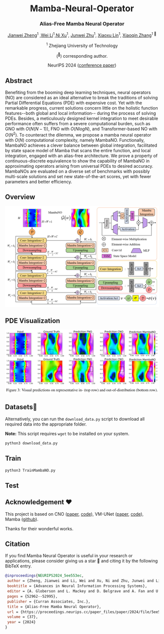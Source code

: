 <div align="center">
<h1>Mamba-Neural-Operator</h1>
<h3>Alias-Free Mamba Neural Operator</h3>

[Jianwei Zheng](https://zhengjianwei2.github.io/)<sup>1</sup> ,[Wei Li]()<sup>1</sup>,[Ni Xu]()<sup>1</sup>, [Junwei Zhu]()<sup>1</sup>, [Xiaoxu Lin]()<sup>1</sup>, [Xiaoqin Zhang]()<sup>1 :email:</sup>

<sup>1</sup>  Zhejiang University of Technology

(<sup>:email:</sup>) corresponding author.

NeurIPS 2024 ([conference paper](https://proceedings.neurips.cc/paper_files/paper/2024/hash/5ee553ec47c31e46a1209bb858b30aa5-Abstract-Conference.html))

</div>

## Abstract
Benefiting from the booming deep learning techniques, neural operators (NO) are considered as an ideal alternative to break the traditions of solving Partial Differential Equations (PDE) with expensive cost.
Yet with the remarkable progress, current solutions concern little on the holistic function features--both global and local information-- during the process of solving PDEs.
Besides, a meticulously designed kernel integration to meet desirable performance often suffers from a severe computational burden, such as GNO with $O(N(N-1))$, FNO with $O(NlogN)$, and Transformer-based NO with $O(N^2)$.
To counteract the dilemma, we propose a mamba neural operator with $O(N)$ computational complexity, namely MambaNO.
Functionally, MambaNO achieves a clever balance between global integration, facilitated by state space model of Mamba that scans the entire function, and local integration, engaged with an alias-free architecture. We prove a property of continuous-discrete equivalence to show the capability of
MambaNO in approximating operators arising from universal PDEs to desired accuracy. MambaNOs are evaluated on a diverse set of benchmarks with possibly multi-scale solutions and set new state-of-the-art scores, yet with fewer parameters and better efficiency.

## Overview
<div align="center">
<img src="Figure/Overview.png" />
</div>

## PDE Visualization
<div align="center">
<img src="Figure/Visualization.png" />
</div>

## Datasets💾 

Alternatively, you can run the `download_data.py` script to download all required data into the appropriate folder.

**Note:** This script requires `wget` to be installed on your system.

```bash
python3 download_data.py
```

## Train
```bash
python3 TrainMambaNO.py
```

## Test

## Acknowledgement :heart:
This project is based on CNO ([paper](https://arxiv.org/pdf/2302.01178), [code](https://github.com/camlab-ethz/ConvolutionalNeuralOperator)), VM-UNet ([paper](https://arxiv.org/abs/2402.02491), [code](https://github.com/JCruan519/VM-UNet)), Mamba ([github](https://github.com/state-spaces/mamba)).

Thanks for their wonderful works.

## Citation
If you find Mamba Neural Operator is useful in your research or applications, please consider giving us a star 🌟 and citing it by the following BibTeX entry.

```bibtex
@inproceedings{NEURIPS2024_5ee553ec,
 author = {Zheng, Jianwei and Li, Wei and Xu, Ni and Zhu, Junwei and Lin, Xiaoxu and Zhang, Xiaoqin},
 booktitle = {Advances in Neural Information Processing Systems},
 editor = {A. Globerson and L. Mackey and D. Belgrave and A. Fan and U. Paquet and J. Tomczak and C. Zhang},
 pages = {52962--52995},
 publisher = {Curran Associates, Inc.},
 title = {Alias-Free Mamba Neural Operator},
 url = {https://proceedings.neurips.cc/paper_files/paper/2024/file/5ee553ec47c31e46a1209bb858b30aa5-Paper-Conference.pdf},
 volume = {37},
 year = {2024}
}

```












